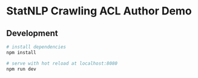 # StatNLP Crawling ACL Author Demo

## Development

``` bash
# install dependencies
npm install

# serve with hot reload at localhost:8080
npm run dev
```
